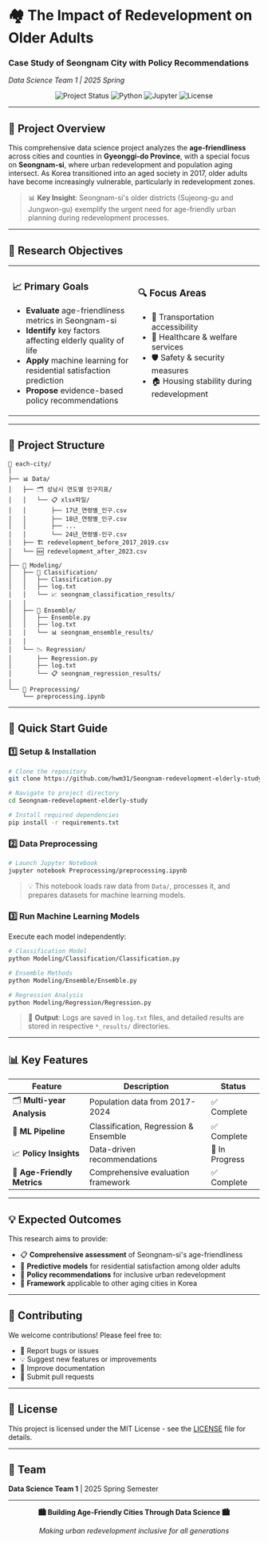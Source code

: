 # 🏘️ The Impact of Redevelopment on Older Adults
### Case Study of Seongnam City with Policy Recommendations
*Data Science Team 1 | 2025 Spring*

<div align="center">

![Project Status](https://img.shields.io/badge/Status-Active-brightgreen?style=for-the-badge)
![Python](https://img.shields.io/badge/Python-3.8+-blue?style=for-the-badge&logo=python&logoColor=white)
![Jupyter](https://img.shields.io/badge/Jupyter-Notebook-orange?style=for-the-badge&logo=jupyter&logoColor=white)
![License](https://img.shields.io/badge/License-MIT-yellow?style=for-the-badge)

</div>

---

## 🌟 Project Overview

This comprehensive data science project analyzes the **age-friendliness** across cities and counties in **Gyeonggi-do Province**, with a special focus on **Seongnam-si**, where urban redevelopment and population aging intersect. As Korea transitioned into an aged society in 2017, older adults have become increasingly vulnerable, particularly in redevelopment zones.

> 📊 **Key Insight**: Seongnam-si's older districts (Sujeong-gu and Jungwon-gu) exemplify the urgent need for age-friendly urban planning during redevelopment processes.

---

## 🎯 Research Objectives

<table>
<tr>
<td width="50%">

### 📈 **Primary Goals**
- **Evaluate** age-friendliness metrics in Seongnam-si
- **Identify** key factors affecting elderly quality of life
- **Apply** machine learning for residential satisfaction prediction
- **Propose** evidence-based policy recommendations

</td>
<td width="50%">

### 🔍 **Focus Areas**
- 🚌 Transportation accessibility
- 🏥 Healthcare & welfare services  
- 🛡️ Safety & security measures
- 🏠 Housing stability during redevelopment

</td>
</tr>
</table>

---

## 📂 Project Structure

```
📁 each-city/
│
├── 📊 Data/
│   ├── 🗂️ 성남시 연도별 인구지표/
│   │   └── 📋 xlsx파일/
│   │       ├── 17년_연령별_인구.csv
│   │       ├── 18년_연령별_인구.csv
│   │       ├── ...
│   │       └── 24년_연령별-인구.csv
│   ├── 🏗️ redevelopment_before_2017_2019.csv
│   └── 🆕 redevelopment_after_2023.csv
│
├── 🤖 Modeling/
│   ├── 🎯 Classification/
│   │   ├── Classification.py
│   │   ├── log.txt
│   │   └── 📈 seongnam_classification_results/
│   │
│   ├── 🔄 Ensemble/
│   │   ├── Ensemble.py
│   │   ├── log.txt
│   │   └── 📊 seongnam_ensemble_results/
│   │
│   └── 📉 Regression/
│       ├── Regression.py
│       ├── log.txt
│       └── 📋 seongnam_regression_results/
│
└── 🔧 Preprocessing/
    └── preprocessing.ipynb
```

---

## 🚀 Quick Start Guide

### 1️⃣ **Setup & Installation**
```bash
# Clone the repository
git clone https://github.com/hwm31/Seongnam-redevelopment-elderly-study.git

# Navigate to project directory
cd Seongnam-redevelopment-elderly-study

# Install required dependencies
pip install -r requirements.txt
```

### 2️⃣ **Data Preprocessing**
```bash
# Launch Jupyter Notebook
jupyter notebook Preprocessing/preprocessing.ipynb
```
> 💡 This notebook loads raw data from `Data/`, processes it, and prepares datasets for machine learning models.

### 3️⃣ **Run Machine Learning Models**
Execute each model independently:

```bash
# Classification Model
python Modeling/Classification/Classification.py

# Ensemble Methods
python Modeling/Ensemble/Ensemble.py

# Regression Analysis
python Modeling/Regression/Regression.py
```

> 📝 **Output**: Logs are saved in `log.txt` files, and detailed results are stored in respective `*_results/` directories.

---

## 📊 Key Features

<div align="center">

| Feature | Description | Status |
|---------|-------------|--------|
| 🗂️ **Multi-year Analysis** | Population data from 2017-2024 | ✅ Complete |
| 🤖 **ML Pipeline** | Classification, Regression & Ensemble | ✅ Complete |
| 📈 **Policy Insights** | Data-driven recommendations | 🔄 In Progress |
| 🎯 **Age-Friendly Metrics** | Comprehensive evaluation framework | ✅ Complete |

</div>

---

## 💡 Expected Outcomes

This research aims to provide:

- 📋 **Comprehensive assessment** of Seongnam-si's age-friendliness
- 🎯 **Predictive models** for residential satisfaction among older adults
- 📜 **Policy recommendations** for inclusive urban redevelopment
- 🌉 **Framework** applicable to other aging cities in Korea

---

## 🤝 Contributing

We welcome contributions! Please feel free to:
- 🐛 Report bugs or issues
- 💡 Suggest new features or improvements  
- 📝 Improve documentation
- 🔧 Submit pull requests

---

## 📄 License

This project is licensed under the MIT License - see the [LICENSE](LICENSE) file for details.

---

## 👥 Team

**Data Science Team 1** | 2025 Spring Semester

---

<div align="center">

**🏙️ Building Age-Friendly Cities Through Data Science 🏙️**

*Making urban redevelopment inclusive for all generations*

</div>
